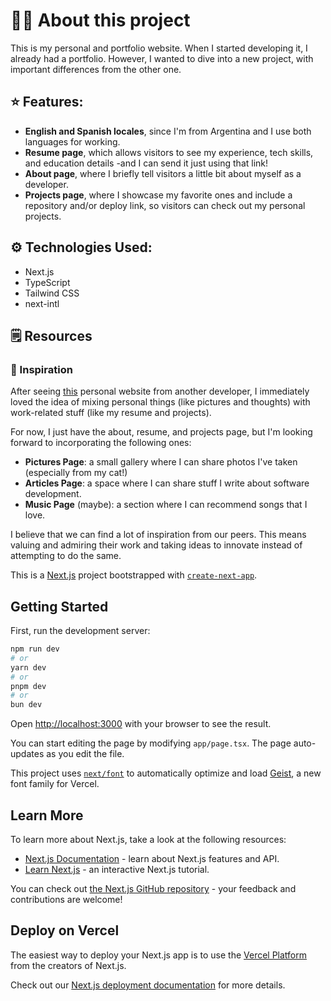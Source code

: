 # 👩‍💻 About this project
This is my personal and portfolio website. When I started developing it, I already had a portfolio. However, I wanted to dive into a new project, with important differences from the other one.

## ⭐ Features:
- **English and Spanish locales**, since I'm from Argentina and I use both languages for working.
- **Resume page**, which allows visitors to see my experience, tech skills, and education details -and I can send it just using that link!
- **About page**, where I briefly tell visitors a little bit about myself as a developer.
- **Projects page**, where I showcase my favorite ones and include a repository and/or deploy link, so visitors can check out my personal projects.

## ⚙️ Technologies Used:
- Next.js
- TypeScript
- Tailwind CSS
- next-intl

## 🗒️ Resources
### 💭 Inspiration
After seeing [this](https://luzojeda.com/) personal website from another developer, I immediately loved the idea of mixing personal things (like pictures and thoughts) with work-related stuff (like my resume and projects).

For now, I just have the about, resume, and projects page, but I'm looking forward to incorporating the following ones:

- **Pictures Page**: a small gallery where I can share photos I've taken (especially from my cat!)
- **Articles Page**: a space where I can share stuff I write about software development.
- **Music Page** (maybe): a section where I can recommend songs that I love.

I believe that we can find a lot of inspiration from our peers. This means valuing and admiring their work and taking ideas to innovate instead of attempting to do the same. 

This is a [Next.js](https://nextjs.org) project bootstrapped with [`create-next-app`](https://nextjs.org/docs/app/api-reference/cli/create-next-app).

## Getting Started

First, run the development server:

```bash
npm run dev
# or
yarn dev
# or
pnpm dev
# or
bun dev
```

Open [http://localhost:3000](http://localhost:3000) with your browser to see the result.

You can start editing the page by modifying `app/page.tsx`. The page auto-updates as you edit the file.

This project uses [`next/font`](https://nextjs.org/docs/app/building-your-application/optimizing/fonts) to automatically optimize and load [Geist](https://vercel.com/font), a new font family for Vercel.

## Learn More

To learn more about Next.js, take a look at the following resources:

- [Next.js Documentation](https://nextjs.org/docs) - learn about Next.js features and API.
- [Learn Next.js](https://nextjs.org/learn) - an interactive Next.js tutorial.

You can check out [the Next.js GitHub repository](https://github.com/vercel/next.js) - your feedback and contributions are welcome!

## Deploy on Vercel

The easiest way to deploy your Next.js app is to use the [Vercel Platform](https://vercel.com/new?utm_medium=default-template&filter=next.js&utm_source=create-next-app&utm_campaign=create-next-app-readme) from the creators of Next.js.

Check out our [Next.js deployment documentation](https://nextjs.org/docs/app/building-your-application/deploying) for more details.
